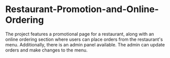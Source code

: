 # Restaurant-Promotion-and-Online-Ordering
 The project features a promotional page for a restaurant, along with an online ordering section where users can place orders from the restaurant's menu. Additionally, there is an admin panel available. The admin can update orders and make changes to the menu.
